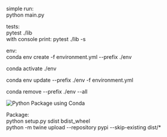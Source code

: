 
simple run:  
python main.py  

tests:  
pytest ./lib  
with console print: pytest ./lib -s  

env:  
conda env create -f environment.yml --prefix ./env  

conda activate ./env  

conda env update --prefix ./env -f environment.yml  

conda remove --prefix ./env --all  



![Python Package using Conda](https://github.com/AmirPupko/pandas-to-sql/workflows/Python%20Package%20using%20Conda/badge.svg)  



Package:  
python setup.py sdist bdist_wheel  
python -m twine upload --repository pypi --skip-existing dist/*  
